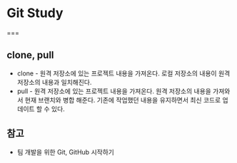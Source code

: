 # Git Study
===

## clone, pull 

* clone - 원격 저장소에 있는 프로젝트 내용을 가져온다. 로컬 저장소의 내용이 원격 저장소의 내용과 일치해진다.
* pull - 원격 저장소에 있는 프로젝트 내용을 가져온다. 원격 저장소의 내용을 가져와서 현재 브랜치와 병합 해준다. 기존에 작업했던 내용을 유지하면서 최신 코드로 업데이트 할 수 있다.


## 참고 

* 팀 개발을 위한 Git, GitHub 시작하기 